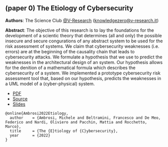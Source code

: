 ## (paper 0) The Etiology of Cybersecurity 

**Authors**: The Science Club [@V-Research](http://v-research.it) (knowledgezero@v-research.it)

**Abstract**: 
The objective of this research is to lay the foundations for
the development of a scientic theory that determines (all and only) the
possible insecure and secure congurations of any abstract system to
be used for the risk assessment of systems. We claim that cybersecurity
weaknesses (i.e. errors) are at the beginning of the causality chain that
leads to cybersecurity attacks. We formulate a hypothesis that we use
to predict the weaknesses in the architectural design of an system. Our
hypothesis allows for the denition of a mathematical formula which
describes the cybersecurity of a system. We implemented a prototype
cybersecurity risk assessment tool that, based on our hypothesis, predicts
the weaknesses in a UML model of a (cyber-physical) system.

- [PDF](./main-cut.pdf)
- [Source](./main-cut.tex)
- [Slides](../../presentations/cimss2022_etiology.pdf)

```
@online{Ambrosi2022Etiology,
  author    = {Ambrosi, Michele and Beltramini, Francesco and De Meo, Federico and Nardi, Oliviero and Pacchin, Mattia and Rocchetto, Marco},
  title     = {The {E}tiology of {C}ybersecurity},
  year      = {2022}
}
```
